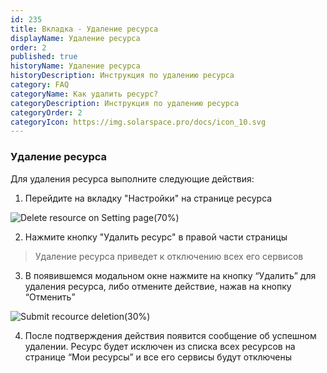 ```yaml
---
id: 235
title: Вкладка - Удаление ресурса
displayName: Удаление ресурса
order: 2
published: true
historyName: Удаление ресурса
historyDescription: Инструкция по удалению ресурса
category: FAQ
categoryName: Как удалить ресурс?
categoryDescription: Инструкция по удалению ресурса
categoryOrder: 2
categoryIcon: https://img.solarspace.pro/docs/icon_10.svg
---
```


### Удаление ресурса

Для удаления ресурса выполните следующие действия:

1. Перейдите на вкладку "Настройки" на странице ресурса

![Delete resource on Setting page(70%)](https://img.solarspace.pro/docs/delete-resource-settings.jpg "Удаление ресурса на странице настроек")

2. Нажмите кнопку "Удалить ресурс" в правой части страницы

>  Удаление ресурса приведет к отключению всех его сервисов

3. В появившемся модальном окне нажмите на кнопку “Удалить” для удаления ресурса, либо отмените действие, нажав на кнопку “Отменить”

![Submit recource deletion(30%)](https://img.solarspace.pro/docs/submit-delete-resource.jpg "Подтверждение удаления ресурса")

4. После подтверждения действия появится сообщение об успешном удалении. Ресурс будет исключен из списка всех ресурсов на странице “Мои ресурсы” и все его сервисы будут отключены
